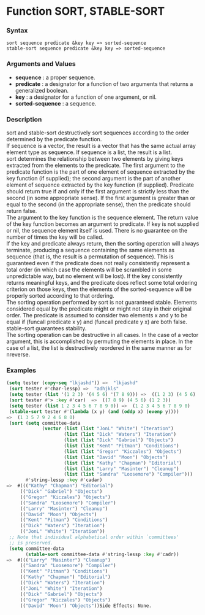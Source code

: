 <!-- Generated on 05/10/2020 by https://github.com/anto2oo/clhs-evolved -->

# Function SORT, STABLE-SORT

### Syntax
`sort sequence predicate &key key => sorted-sequence`  
`stable-sort sequence predicate &key key => sorted-sequence`  


### Arguments and Values
- **sequence** : a proper sequence.   
- **predicate** : a designator for a function of two arguments that returns a generalized boolean.   
- **key** : a designator for a function of one argument, or nil.   
- **sorted-sequence** : a sequence.   


### Description
sort and stable-sort destructively sort sequences according to the order determined by the predicate function.  
If sequence is a vector, the result is a vector that has the same actual array element type as sequence. If sequence is a list, the result is a list.  
sort determines the relationship between two elements by giving keys extracted from the elements to the predicate. The first argument to the predicate function is the part of one element of sequence extracted by the key function (if supplied); the second argument is the part of another element of sequence extracted by the key function (if supplied). Predicate should return true if and only if the first argument is strictly less than the second (in some appropriate sense). If the first argument is greater than or equal to the second (in the appropriate sense), then the predicate should return false.  
The argument to the key function is the sequence element. The return value of the key function becomes an argument to predicate. If key is not supplied or nil, the sequence element itself is used. There is no guarantee on the number of times the key will be called.  
If the key and predicate always return, then the sorting operation will always terminate, producing a sequence containing the same elements as sequence (that is, the result is a permutation of sequence). This is guaranteed even if the predicate does not really consistently represent a total order (in which case the elements will be scrambled in some unpredictable way, but no element will be lost). If the key consistently returns meaningful keys, and the predicate does reflect some total ordering criterion on those keys, then the elements of the sorted-sequence will be properly sorted according to that ordering.  
The sorting operation performed by sort is not guaranteed stable. Elements considered equal by the predicate might or might not stay in their original order. The predicate is assumed to consider two elements x and y to be equal if (funcall predicate x y) and (funcall predicate y x) are both false. stable-sort guarantees stability.  
The sorting operation can be destructive in all cases. In the case of a vector argument, this is accomplished by permuting the elements in place. In the case of a list, the list is destructively reordered in the same manner as for nreverse.



### Examples
```lisp 
(setq tester (copy-seq "lkjashd")) =>  "lkjashd"
 (sort tester #'char-lessp) =>  "adhjkls"
 (setq tester (list '(1 2 3) '(4 5 6) '(7 8 9))) =>  ((1 2 3) (4 5 6) (7 8 9))
 (sort tester #'> :key #'car)  =>  ((7 8 9) (4 5 6) (1 2 3)) 
 (setq tester (list 1 2 3 4 5 6 7 8 9 0)) =>  (1 2 3 4 5 6 7 8 9 0)
 (stable-sort tester #'(lambda (x y) (and (oddp x) (evenp y))))
=>  (1 3 5 7 9 2 4 6 8 0)
 (sort (setq committee-data
             (vector (list (list "JonL" "White") "Iteration")
                     (list (list "Dick" "Waters") "Iteration")
                     (list (list "Dick" "Gabriel") "Objects")
                     (list (list "Kent" "Pitman") "Conditions")
                     (list (list "Gregor" "Kiczales") "Objects")
                     (list (list "David" "Moon") "Objects")
                     (list (list "Kathy" "Chapman") "Editorial")
                     (list (list "Larry" "Masinter") "Cleanup")
                     (list (list "Sandra" "Loosemore") "Compiler")))
       #'string-lessp :key #'cadar)
=>  #((("Kathy" "Chapman") "Editorial")
     (("Dick" "Gabriel") "Objects")
     (("Gregor" "Kiczales") "Objects")
     (("Sandra" "Loosemore") "Compiler")
     (("Larry" "Masinter") "Cleanup")
     (("David" "Moon") "Objects")
     (("Kent" "Pitman") "Conditions")
     (("Dick" "Waters") "Iteration")
     (("JonL" "White") "Iteration"))
 ;; Note that individual alphabetical order within `committees'
 ;; is preserved.
 (setq committee-data 
       (stable-sort committee-data #'string-lessp :key #'cadr))
=>  #((("Larry" "Masinter") "Cleanup")
     (("Sandra" "Loosemore") "Compiler")
     (("Kent" "Pitman") "Conditions")
     (("Kathy" "Chapman") "Editorial")
     (("Dick" "Waters") "Iteration")
     (("JonL" "White") "Iteration")
     (("Dick" "Gabriel") "Objects")
     (("Gregor" "Kiczales") "Objects")
     (("David" "Moon") "Objects"))Side Effects: None.
```
